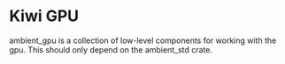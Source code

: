 # Kiwi GPU

ambient_gpu is a collection of low-level components for working with the gpu. This should only depend on the ambient_std crate.

